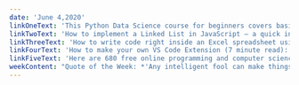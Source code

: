 ```yaml
---
date: 'June 4,2020'
linkOneText: 'This Python Data Science course for beginners covers basic Python, Pandas, NumPy, Matplotlib, and even teaches you some problem solving and pseudocode planning skills. (12 hour watch): https://www.freecodecamp.org/news/python-data-science-course-matplotlib-pandas-numpy/'
linkTwoText: 'How to implement a Linked List in JavaScript — a quick introduction to this iconic data structure, with lots of code examples (5 minute read): https://www.freecodecamp.org/news/implementing-a-linked-list-in-javascript/'
linkThreeText: 'How to write code right inside an Excel spreadsheet using Visual Basic (11 minute read): https://www.freecodecamp.org/news/excel-vba-tutorial/'
linkFourText: 'How to make your own VS Code Extension (7 minute read): https://www.freecodecamp.org/news/making-vscode-extension/'
linkFiveText: 'Here are 680 free online programming and computer science courses you can start this June (browsable list): https://www.freecodecamp.org/news/free-online-programming-cs-courses/'
weekContent: "Quote of the Week: *'Any intelligent fool can make things bigger and more complex. It takes a touch of genius — and a lot of courage — to move in the opposite direction.'* — Ernst Schumacher"
---
```

